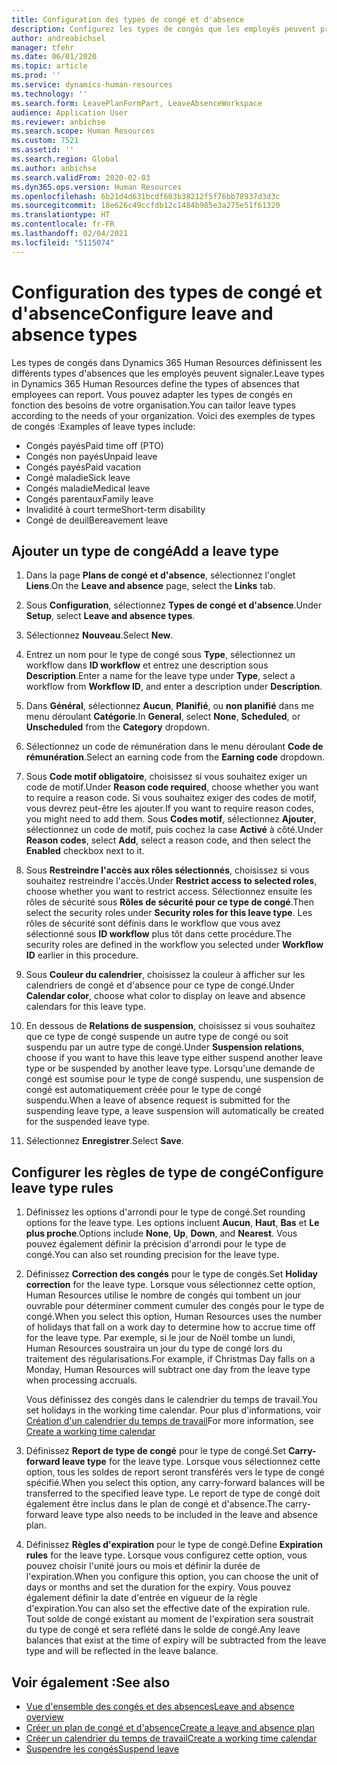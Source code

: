```yaml
---
title: Configuration des types de congé et d'absence
description: Configurez les types de congés que les employés peuvent prendre dans Dynamics 365 Human Resources.
author: andreabichsel
manager: tfehr
ms.date: 06/01/2020
ms.topic: article
ms.prod: ''
ms.service: dynamics-human-resources
ms.technology: ''
ms.search.form: LeavePlanFormPart, LeaveAbsenceWorkspace
audience: Application User
ms.reviewer: anbichse
ms.search.scope: Human Resources
ms.custom: 7521
ms.assetid: ''
ms.search.region: Global
ms.author: anbichse
ms.search.validFrom: 2020-02-03
ms.dyn365.ops.version: Human Resources
ms.openlocfilehash: 6b21d4d631bcdf603b38212f5f76bb78937d3d3c
ms.sourcegitcommit: 18e626c49ccfdb12c1484b985e3a275e51f61320
ms.translationtype: HT
ms.contentlocale: fr-FR
ms.lasthandoff: 02/04/2021
ms.locfileid: "5115074"
---
```

# <a name="configure-leave-and-absence-types"></a><span data-ttu-id="2492a-103">Configuration des types de congé et d'absence</span><span class="sxs-lookup"><span data-stu-id="2492a-103">Configure leave and absence types</span></span>

<span data-ttu-id="2492a-104">Les types de congés dans Dynamics 365 Human Resources définissent les différents types d'absences que les employés peuvent signaler.</span><span class="sxs-lookup"><span data-stu-id="2492a-104">Leave types in Dynamics 365 Human Resources define the types of absences that employees can report.</span></span> <span data-ttu-id="2492a-105">Vous pouvez adapter les types de congés en fonction des besoins de votre organisation.</span><span class="sxs-lookup"><span data-stu-id="2492a-105">You can tailor leave types according to the needs of your organization.</span></span> <span data-ttu-id="2492a-106">Voici des exemples de types de congés :</span><span class="sxs-lookup"><span data-stu-id="2492a-106">Examples of leave types include:</span></span>

- <span data-ttu-id="2492a-107">Congés payés</span><span class="sxs-lookup"><span data-stu-id="2492a-107">Paid time off (PTO)</span></span>
- <span data-ttu-id="2492a-108">Congés non payés</span><span class="sxs-lookup"><span data-stu-id="2492a-108">Unpaid leave</span></span>
- <span data-ttu-id="2492a-109">Congés payés</span><span class="sxs-lookup"><span data-stu-id="2492a-109">Paid vacation</span></span>
- <span data-ttu-id="2492a-110">Congé maladie</span><span class="sxs-lookup"><span data-stu-id="2492a-110">Sick leave</span></span>
- <span data-ttu-id="2492a-111">Congés maladie</span><span class="sxs-lookup"><span data-stu-id="2492a-111">Medical leave</span></span>
- <span data-ttu-id="2492a-112">Congés parentaux</span><span class="sxs-lookup"><span data-stu-id="2492a-112">Family leave</span></span>
- <span data-ttu-id="2492a-113">Invalidité à court terme</span><span class="sxs-lookup"><span data-stu-id="2492a-113">Short-term disability</span></span>
- <span data-ttu-id="2492a-114">Congé de deuil</span><span class="sxs-lookup"><span data-stu-id="2492a-114">Bereavement leave</span></span>

## <a name="add-a-leave-type"></a><span data-ttu-id="2492a-115">Ajouter un type de congé</span><span class="sxs-lookup"><span data-stu-id="2492a-115">Add a leave type</span></span>

1. <span data-ttu-id="2492a-116">Dans la page **Plans de congé et d'absence**, sélectionnez l'onglet **Liens**.</span><span class="sxs-lookup"><span data-stu-id="2492a-116">On the **Leave and absence** page, select the **Links** tab.</span></span>

2. <span data-ttu-id="2492a-117">Sous **Configuration**, sélectionnez **Types de congé et d'absence**.</span><span class="sxs-lookup"><span data-stu-id="2492a-117">Under **Setup**, select **Leave and absence types**.</span></span>

3. <span data-ttu-id="2492a-118">Sélectionnez **Nouveau**.</span><span class="sxs-lookup"><span data-stu-id="2492a-118">Select **New**.</span></span>

4. <span data-ttu-id="2492a-119">Entrez un nom pour le type de congé sous **Type**, sélectionnez un workflow dans **ID workflow** et entrez une description sous **Description**.</span><span class="sxs-lookup"><span data-stu-id="2492a-119">Enter a name for the leave type under **Type**, select a workflow from **Workflow ID**, and enter a description under **Description**.</span></span>

5. <span data-ttu-id="2492a-120">Dans **Général**, sélectionnez **Aucun**, **Planifié**, ou **non planifié** dans me menu déroulant **Catégorie**.</span><span class="sxs-lookup"><span data-stu-id="2492a-120">In **General**, select **None**, **Scheduled**, or **Unscheduled** from the **Category** dropdown.</span></span>

6. <span data-ttu-id="2492a-121">Sélectionnez un code de rémunération dans le menu déroulant **Code de rémunération**.</span><span class="sxs-lookup"><span data-stu-id="2492a-121">Select an earning code from the **Earning code** dropdown.</span></span>

7. <span data-ttu-id="2492a-122">Sous **Code motif obligatoire**, choisissez si vous souhaitez exiger un code de motif.</span><span class="sxs-lookup"><span data-stu-id="2492a-122">Under **Reason code required**, choose whether you want to require a reason code.</span></span> <span data-ttu-id="2492a-123">Si vous souhaitez exiger des codes de motif, vous devrez peut-être les ajouter.</span><span class="sxs-lookup"><span data-stu-id="2492a-123">If you want to require reason codes, you might need to add them.</span></span> <span data-ttu-id="2492a-124">Sous **Codes motif**, sélectionnez **Ajouter**, sélectionnez un code de motif, puis cochez la case **Activé** à côté.</span><span class="sxs-lookup"><span data-stu-id="2492a-124">Under **Reason codes**, select **Add**, select a reason code, and then select the **Enabled** checkbox next to it.</span></span>

8. <span data-ttu-id="2492a-125">Sous **Restreindre l'accès aux rôles sélectionnés**, choisissez si vous souhaitez restreindre l'accès.</span><span class="sxs-lookup"><span data-stu-id="2492a-125">Under **Restrict access to selected roles**, choose whether you want to restrict access.</span></span> <span data-ttu-id="2492a-126">Sélectionnez ensuite les rôles de sécurité sous **Rôles de sécurité pour ce type de congé**.</span><span class="sxs-lookup"><span data-stu-id="2492a-126">Then select the security roles under **Security roles for this leave type**.</span></span> <span data-ttu-id="2492a-127">Les rôles de sécurité sont définis dans le workflow que vous avez sélectionné sous **ID workflow** plus tôt dans cette procédure.</span><span class="sxs-lookup"><span data-stu-id="2492a-127">The security roles are defined in the workflow you selected under **Workflow ID** earlier in this procedure.</span></span>

9. <span data-ttu-id="2492a-128">Sous **Couleur du calendrier**, choisissez la couleur à afficher sur les calendriers de congé et d'absence pour ce type de congé.</span><span class="sxs-lookup"><span data-stu-id="2492a-128">Under **Calendar color**, choose what color to display on leave and absence calendars for this leave type.</span></span> 

10. <span data-ttu-id="2492a-129">En dessous de **Relations de suspension**, choisissez si vous souhaitez que ce type de congé suspende un autre type de congé ou soit suspendu par un autre type de congé.</span><span class="sxs-lookup"><span data-stu-id="2492a-129">Under **Suspension relations**, choose if you want to have this leave type either suspend another leave type or be suspended by another leave type.</span></span> <span data-ttu-id="2492a-130">Lorsqu'une demande de congé est soumise pour le type de congé suspendu, une suspension de congé est automatiquement créée pour le type de congé suspendu.</span><span class="sxs-lookup"><span data-stu-id="2492a-130">When a leave of absence request is submitted for the suspending leave type, a leave suspension will automatically be created for the suspended leave type.</span></span> 

10. <span data-ttu-id="2492a-131">Sélectionnez **Enregistrer**.</span><span class="sxs-lookup"><span data-stu-id="2492a-131">Select **Save**.</span></span>

## <a name="configure-leave-type-rules"></a><span data-ttu-id="2492a-132">Configurer les règles de type de congé</span><span class="sxs-lookup"><span data-stu-id="2492a-132">Configure leave type rules</span></span>

1. <span data-ttu-id="2492a-133">Définissez les options d'arrondi pour le type de congé.</span><span class="sxs-lookup"><span data-stu-id="2492a-133">Set rounding options for the leave type.</span></span> <span data-ttu-id="2492a-134">Les options incluent **Aucun**, **Haut**, **Bas** et **Le plus proche**.</span><span class="sxs-lookup"><span data-stu-id="2492a-134">Options include **None**, **Up**, **Down**, and **Nearest**.</span></span> <span data-ttu-id="2492a-135">Vous pouvez également définir la précision d'arrondi pour le type de congé.</span><span class="sxs-lookup"><span data-stu-id="2492a-135">You can also set rounding precision for the leave type.</span></span>

2. <span data-ttu-id="2492a-136">Définissez **Correction des congés** pour le type de congés.</span><span class="sxs-lookup"><span data-stu-id="2492a-136">Set **Holiday correction** for the leave type.</span></span> <span data-ttu-id="2492a-137">Lorsque vous sélectionnez cette option, Human Resources utilise le nombre de congés qui tombent un jour ouvrable pour déterminer comment cumuler des congés pour le type de congé.</span><span class="sxs-lookup"><span data-stu-id="2492a-137">When you select this option, Human Resources uses the number of holidays that fall on a work day to determine how to accrue time off for the leave type.</span></span> <span data-ttu-id="2492a-138">Par exemple, si le jour de Noël tombe un lundi, Human Resources soustraira un jour du type de congé lors du traitement des régularisations.</span><span class="sxs-lookup"><span data-stu-id="2492a-138">For example, if Christmas Day falls on a Monday, Human Resources will subtract one day from the leave type when processing accruals.</span></span>

   <span data-ttu-id="2492a-139">Vous définissez des congés dans le calendrier du temps de travail.</span><span class="sxs-lookup"><span data-stu-id="2492a-139">You set holidays in the working time calendar.</span></span> <span data-ttu-id="2492a-140">Pour plus d'informations, voir [Création d'un calendrier du temps de travail](hr-leave-and-absence-working-time-calendar.md)</span><span class="sxs-lookup"><span data-stu-id="2492a-140">For more information, see [Create a working time calendar](hr-leave-and-absence-working-time-calendar.md)</span></span>
   
 3. <span data-ttu-id="2492a-141">Définissez **Report de type de congé** pour le type de congé.</span><span class="sxs-lookup"><span data-stu-id="2492a-141">Set **Carry-forward leave type** for the leave type.</span></span> <span data-ttu-id="2492a-142">Lorsque vous sélectionnez cette option, tous les soldes de report seront transférés vers le type de congé spécifié.</span><span class="sxs-lookup"><span data-stu-id="2492a-142">When you select this option, any carry-forward balances will be transferred to the specified leave type.</span></span> <span data-ttu-id="2492a-143">Le report de type de congé doit également être inclus dans le plan de congé et d'absence.</span><span class="sxs-lookup"><span data-stu-id="2492a-143">The carry-forward leave type also needs to be included in the leave and absence plan.</span></span> 
 
 4. <span data-ttu-id="2492a-144">Définissez **Règles d'expiration** pour le type de congé.</span><span class="sxs-lookup"><span data-stu-id="2492a-144">Define **Expiration rules** for the leave type.</span></span> <span data-ttu-id="2492a-145">Lorsque vous configurez cette option, vous pouvez choisir l'unité jours ou mois et définir la durée de l'expiration.</span><span class="sxs-lookup"><span data-stu-id="2492a-145">When you configure this option, you can choose the unit of days or months and set the duration for the expiry.</span></span> <span data-ttu-id="2492a-146">Vous pouvez également définir la date d'entrée en vigueur de la règle d'expiration.</span><span class="sxs-lookup"><span data-stu-id="2492a-146">You can also set the effective date of the expiration rule.</span></span> <span data-ttu-id="2492a-147">Tout solde de congé existant au moment de l'expiration sera soustrait du type de congé et sera reflété dans le solde de congé.</span><span class="sxs-lookup"><span data-stu-id="2492a-147">Any leave balances that exist at the time of expiry will be subtracted from the leave type and will be reflected in the leave balance.</span></span> 
 
 
## <a name="see-also"></a><span data-ttu-id="2492a-148">Voir également :</span><span class="sxs-lookup"><span data-stu-id="2492a-148">See also</span></span>

- [<span data-ttu-id="2492a-149">Vue d'ensemble des congés et des absences</span><span class="sxs-lookup"><span data-stu-id="2492a-149">Leave and absence overview</span></span>](hr-leave-and-absence-overview.md)
- [<span data-ttu-id="2492a-150">Créer un plan de congé et d'absence</span><span class="sxs-lookup"><span data-stu-id="2492a-150">Create a leave and absence plan</span></span>](hr-leave-and-absence-plans.md)
- [<span data-ttu-id="2492a-151">Créer un calendrier du temps de travail</span><span class="sxs-lookup"><span data-stu-id="2492a-151">Create a working time calendar</span></span>](hr-leave-and-absence-working-time-calendar.md)
- [<span data-ttu-id="2492a-152">Suspendre les congés</span><span class="sxs-lookup"><span data-stu-id="2492a-152">Suspend leave</span></span>](hr-leave-and-absence-suspend-leave.md)


